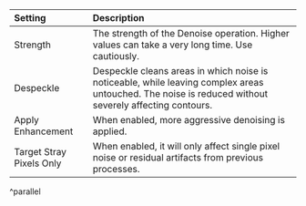 | Setting                      | Description                                                                                                                                           |
| :--------------------------- | :---------------------------------------------------------------------------------------------------------------------------------------------------- |
| Strength                 | The strength of the Denoise operation. Higher values can take a very long time. Use cautiously.                                                       |
| Despeckle                | Despeckle cleans areas in which noise is noticeable, while leaving complex areas untouched. The noise is reduced without severely affecting contours. |
| Apply Enhancement        | When enabled, more aggressive denoising is applied.                                                                                                   |
| Target Stray Pixels Only | When enabled, it will only affect single pixel noise or residual artifacts from previous processes.                                       |
^parallel